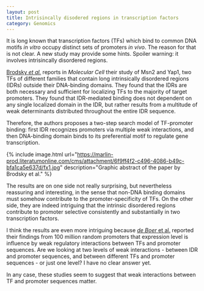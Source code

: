 ```yaml
---
layout: post
title: Intrisincally disodered regions in transcription factors
category: Genomics
---
```


It is long known that transcription factors (TFs) which bind to common DNA
motifs *in vitro* occupy distinct sets of promoters *in vivo*. The reason for
that is not clear. A new study may provide some hints. Spoiler warning: it
involves intrisincally disordered regions.

[Brodsky *et
al.*](https://www.cell.com/molecular-cell/fulltext/S1097-2765%2820%2930352-X)
reports in *Molecular Cell* their study of Msn2 and Yap1, two TFs of different
families that contain long intrinsically disordered regions (IDRs) outside their
DNA-binding domains. They found that the IDRs are both necessary and sufficient
for localizing TFs to the majority of target promoters. They found that
IDR-mediated binding does not dependent on any single localized domain in the
IDR, but rather results from a multitude of weak determinants distributed
throughout the entire IDR sequence.

Therefore, the authors proposes a two-step search model of TF-promoter binding:
first IDR recognizes promoters via multiple weak interactions, and then
DNA-binding domain binds to its preferential motif to regulate gene
transcription.

{% include image.html
url="https://marlin-prod.literatumonline.com/cms/attachment/6f9ff4f2-c496-4086-b49c-bfa1ca5e637d/fx1.jpg"
description="Graphic abstract of the paper by Brodsky et al."
%}

The results are on one side not really surprising, but nevertheless reassuring
and interesting, in the sense that non-DNA binding domains must somehow
contribute to the promoter-specificity of TFs. On the other side, they are
indeed intriguing that the intrinsic disordered regions contribute to promoter
selective consistently and substantially in two transcription factors.

I think the results are even more intriguing because [*de Boer* et
al.](https://www.nature.com/articles/s41587-019-0315-8) reported their findings
from 100 million random promoters that expression level is influence by weak
regulatory interactions between TFs and promoter sequences. Are we looking at
two levels of weak interactions - between IDR and promoter sequences, and
between different TFs and promoter sequences - or just one level? I have no
clear answer yet.

In any case, these studies seem to suggest that weak interactions between TF and
promoter sequences matter.

